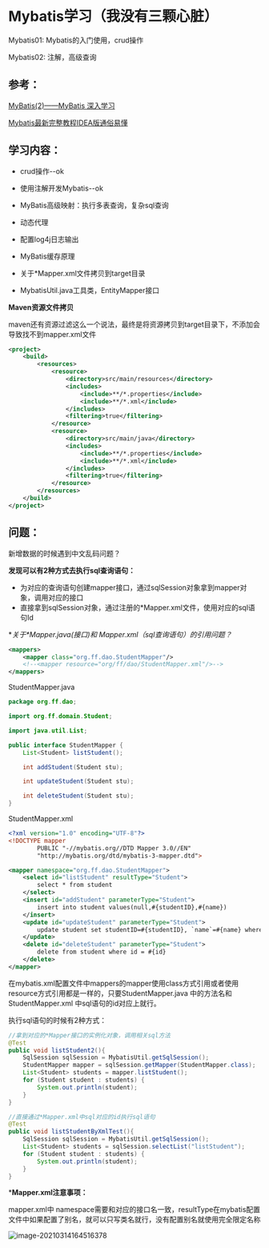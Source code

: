 # Mybatis学习（我没有三颗心脏）

Mybatis01: Mybatis的入门使用，crud操作

Mybatis02: 注解，高级查询



## 参考：

[MyBatis(2)——MyBatis 深入学习](https://www.cnblogs.com/wmyskxz/p/8877109.html)

[Mybatis最新完整教程IDEA版通俗易懂](https://www.bilibili.com/video/BV1NE411Q7Nx?p=12)

## 学习内容：

- crud操作--ok
- 使用注解开发Mybatis--ok

- MyBatis高级映射：执行多表查询，复杂sql查询

- 动态代理

- 配置log4j日志输出

- MyBatis缓存原理
- 关于*Mapper.xml文件拷贝到target目录
- MybatisUtil.java工具类，EntityMapper接口



**Maven资源文件拷贝**

maven还有资源过滤这么一个说法，最终是将资源拷贝到target目录下，不添加会导致找不到mapper.xml文件

```xml
<project>
	<build>
        <resources>
            <resource>
                <directory>src/main/resources</directory>
                <includes>
                    <include>**/*.properties</include>
                    <include>**/*.xml</include>
                </includes>
                <filtering>true</filtering>
            </resource>
            <resource>
                <directory>src/main/java</directory>
                <includes>
                    <include>**/*.properties</include>
                    <include>**/*.xml</include>
                </includes>
                <filtering>true</filtering>
            </resource>
        </resources>
    </build>
</project>
```





## 问题：

新增数据的时候遇到中文乱码问题？

**发现可以有2种方式去执行sql查询语句：**

- 为对应的查询语句创建mapper接口，通过sqlSession对象拿到mapper对象，调用对应的接口
- 直接拿到sqlSession对象，通过注册的*Mapper.xml文件，使用对应的sql语句Id

**关于*Mapper.java(接口)和 *Mapper.xml（sql查询语句）的引用问题？**

```xml
<mappers>
    <mapper class="org.ff.dao.StudentMapper"/>
    <!--<mapper resource="org/ff/dao/StudentMapper.xml"/>-->
</mappers>
```

StudentMapper.java

```java
package org.ff.dao;

import org.ff.domain.Student;

import java.util.List;

public interface StudentMapper {
    List<Student> listStudent();

    int addStudent(Student stu);

    int updateStudent(Student stu);

    int deleteStudent(Student stu);
}
```

 StudentMapper.xml

```xml
<?xml version="1.0" encoding="UTF-8"?>
<!DOCTYPE mapper
        PUBLIC "-//mybatis.org//DTD Mapper 3.0//EN"
        "http://mybatis.org/dtd/mybatis-3-mapper.dtd">

<mapper namespace="org.ff.dao.StudentMapper">
    <select id="listStudent" resultType="Student">
        select * from student
    </select>
    <insert id="addStudent" parameterType="Student">
        insert into student values(null,#{studentID},#{name})
    </insert>
    <update id="updateStudent" parameterType="Student">
        update student set studentID=#{studentID}, `name`=#{name} where id=#{id};
    </update>
    <delete id="deleteStudent" parameterType="Student">
        delete from student where id = #{id}
    </delete>
</mapper>
```

在mybatis.xml配置文件中mappers的mapper使用class方式引用或者使用resource方式引用都是一样的，只要StudentMapper.java 中的方法名和 StudentMapper.xml 中sql语句的id对应上就行。

执行sql语句的时候有2种方式：

```java
//拿到对应的*Mapper接口的实例化对象，调用相关sql方法
@Test
public void listStudent2(){
    SqlSession sqlSession = MybatisUtil.getSqlSession();
    StudentMapper mapper = sqlSession.getMapper(StudentMapper.class);
    List<Student> students = mapper.listStudent();
    for (Student student : students) {
        System.out.println(student);
    }
}

//直接通过*Mapper.xml中sql对应的id执行sql语句
@Test
public void listStudentByXmlTest(){
    SqlSession sqlSession = MybatisUtil.getSqlSession();
    List<Student> students = sqlSession.selectList("listStudent");
    for (Student student : students) {
        System.out.println(student);
    }
}
```

***Mapper.xml注意事项：**

mapper.xml中 namespace需要和对应的接口名一致，resultType在mybatis配置文件中如果配置了别名，就可以只写类名就行，没有配置别名就使用完全限定名称

![image-20210314164516378](C:\Users\jhon\AppData\Roaming\Typora\typora-user-images\image-20210314164516378.png)